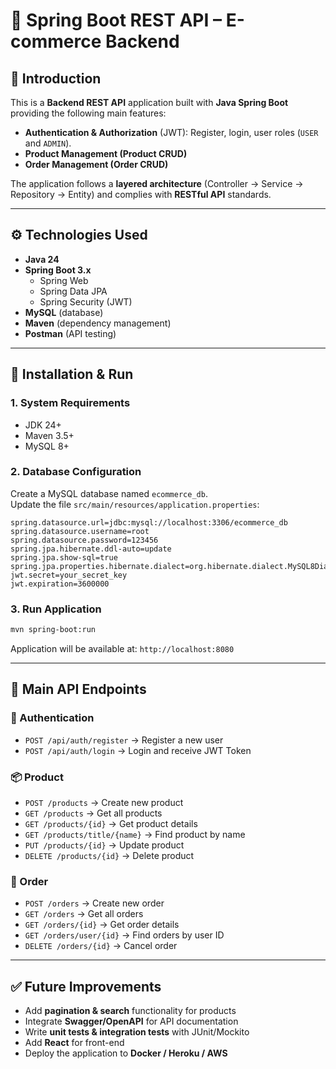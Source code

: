 # 🛒 Spring Boot REST API – E-commerce Backend

## 📌 Introduction
This is a **Backend REST API** application built with **Java Spring Boot** providing the following main features:
- **Authentication & Authorization** (JWT): Register, login, user roles (`USER` and `ADMIN`).
- **Product Management (Product CRUD)**
- **Order Management (Order CRUD)**

The application follows a **layered architecture** (Controller → Service → Repository → Entity) and complies with **RESTful API** standards.

---

## ⚙️ Technologies Used
- **Java 24**  
- **Spring Boot 3.x**  
  - Spring Web  
  - Spring Data JPA  
  - Spring Security (JWT)  
- **MySQL** (database)  
- **Maven** (dependency management)  
- **Postman** (API testing)  

---

## 🚀 Installation & Run

### 1. System Requirements
- JDK 24+  
- Maven 3.5+  
- MySQL 8+  

### 2. Database Configuration
Create a MySQL database named `ecommerce_db`.  
Update the file `src/main/resources/application.properties`:

```properties
spring.datasource.url=jdbc:mysql://localhost:3306/ecommerce_db
spring.datasource.username=root
spring.datasource.password=123456
spring.jpa.hibernate.ddl-auto=update
spring.jpa.show-sql=true
spring.jpa.properties.hibernate.dialect=org.hibernate.dialect.MySQL8Dialect
jwt.secret=your_secret_key
jwt.expiration=3600000
```

### 3. Run Application
```bash
mvn spring-boot:run
```

Application will be available at: `http://localhost:8080`

---

## 📡 Main API Endpoints

### 🔑 Authentication
- `POST /api/auth/register` → Register a new user  
- `POST /api/auth/login` → Login and receive JWT Token  

### 📦 Product
- `POST /products` → Create new product  
- `GET /products` → Get all products  
- `GET /products/{id}` → Get product details  
- `GET /products/title/{name}` → Find product by name
- `PUT /products/{id}` → Update product  
- `DELETE /products/{id}` → Delete product  

### 📝 Order
- `POST /orders` → Create new order  
- `GET /orders` → Get all orders
- `GET /orders/{id}` → Get order details  
- `GET /orders/user/{id}` → Find orders by user ID
- `DELETE /orders/{id}` → Cancel order  

---

## ✅ Future Improvements
- Add **pagination & search** functionality for products  
- Integrate **Swagger/OpenAPI** for API documentation  
- Write **unit tests & integration tests** with JUnit/Mockito  
- Add **React** for front-end
- Deploy the application to **Docker / Heroku / AWS**  
